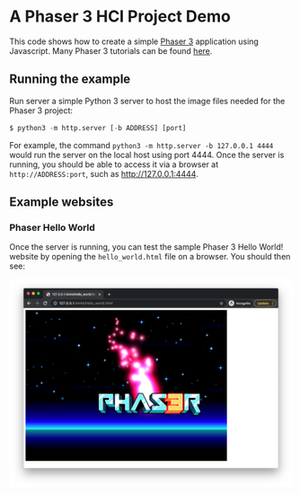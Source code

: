 # A Phaser 3 HCI Project Demo

This code shows how to create a simple [Phaser 3](https://phaser.io/) application using Javascript. Many Phaser 3 tutorials can be found [here](https://phaser.io/tutorials/getting-started-phaser3/).

## Running the example

Run server a simple Python 3 server to host the image files needed for the Phaser 3 project:

```python
$ python3 -m http.server [-b ADDRESS] [port]
```

For example, the command `python3 -m http.server -b 127.0.0.1 4444` would run the server on the local host using port 4444. Once the server is running, you should be able to access it via a browser at `http://ADDRESS:port`, such as http://127.0.0.1:4444.

## Example websites

### Phaser Hello World

Once the server is running, you can test the sample Phaser 3 Hello World! website by opening the `hello_world.html` file on a browser. You should then see:

<img src="docs/hello_world.png"/>



